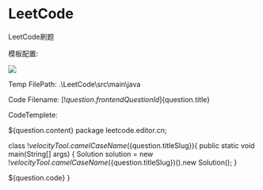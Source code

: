 # LeetCode
LeetCode刷题

模板配置:

![](img/image-20220324164003559.png)



Temp FilePath: .\LeetCode\src\main\java

Code Filename: [$!{question.frontendQuestionId}]${question.title}



CodeTemplete: 

 ${question.content}
package leetcode.editor.cn;

class $!velocityTool.camelCaseName(${question.titleSlug}){
  public static void main(String[] args) {
    Solution solution =  new $!velocityTool.camelCaseName(${question.titleSlug})().new Solution();
    }

${question.code}
}